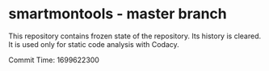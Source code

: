 # smartmontools - master branch

This repository contains frozen state of the repository.
Its history is cleared. It is used only for static code
analysis with Codacy.

Commit Time: 1699622300